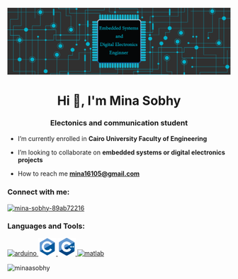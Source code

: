 ![MasterHead](https://github.com/MinaaSobhy/MinaaSobhy/blob/main/Untitled-1-01.png)
<h1 align="center">Hi 👋, I'm Mina Sobhy</h1>
<h3 align="center">Electonics and communication student</h3>

- I’m currently enrolled in **Cairo University Faculty of Engineering**

- I’m looking to collaborate on **embedded systems or digital electronics projects**

- How to reach me **mina16105@gmail.com**

<h3 align="left">Connect with me:</h3>
<p align="left">
<a href="https://linkedin.com/in/mina-sobhy-89ab72216" target="blank"><img align="center" src="https://raw.githubusercontent.com/rahuldkjain/github-profile-readme-generator/master/src/images/icons/Social/linked-in-alt.svg" alt="mina-sobhy-89ab72216" height="30" width="40" /></a>
</p>

<h3 align="left">Languages and Tools:</h3>
<p align="left"> <a href="https://www.arduino.cc/" target="_blank" rel="noreferrer"> <img src="https://cdn.worldvectorlogo.com/logos/arduino-1.svg" alt="arduino" width="40" height="40"/> </a> <a href="https://www.cprogramming.com/" target="_blank" rel="noreferrer"> <img src="https://raw.githubusercontent.com/devicons/devicon/master/icons/c/c-original.svg" alt="c" width="40" height="40"/> </a> <a href="https://www.w3schools.com/cpp/" target="_blank" rel="noreferrer"> <img src="https://raw.githubusercontent.com/devicons/devicon/master/icons/cplusplus/cplusplus-original.svg" alt="cplusplus" width="40" height="40"/> </a> <a href="https://www.mathworks.com/" target="_blank" rel="noreferrer"> <img src="https://upload.wikimedia.org/wikipedia/commons/2/21/Matlab_Logo.png" alt="matlab" width="40" height="40"/> </a> </p>

<p><img align="center" src="https://github-readme-stats.vercel.app/api/top-langs?username=minaasobhy&show_icons=true&locale=en&layout=compact" alt="minaasobhy" /></p>
